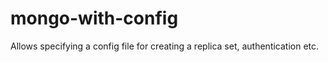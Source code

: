 # mongo-with-config
Allows specifying a config file for creating a replica set, authentication etc.
